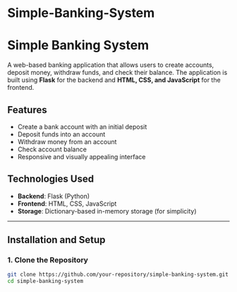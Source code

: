 # Simple-Banking-System
# Simple Banking System

A web-based banking application that allows users to create accounts, deposit money, withdraw funds, and check their balance. The application is built using **Flask** for the backend and **HTML, CSS, and JavaScript** for the frontend.

## Features

- Create a bank account with an initial deposit
- Deposit funds into an account
- Withdraw money from an account
- Check account balance
- Responsive and visually appealing interface

## Technologies Used

- **Backend**: Flask (Python)
- **Frontend**: HTML, CSS, JavaScript
- **Storage**: Dictionary-based in-memory storage (for simplicity)

---

## Installation and Setup

### 1. Clone the Repository
```bash
git clone https://github.com/your-repository/simple-banking-system.git
cd simple-banking-system
